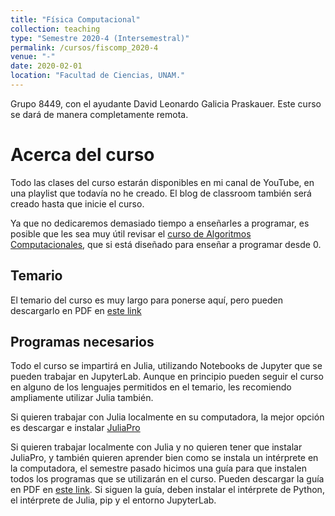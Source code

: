 ```yaml
---
title: "Física Computacional"
collection: teaching
type: "Semestre 2020-4 (Intersemestral)"
permalink: /cursos/fiscomp_2020-4
venue: "-"
date: 2020-02-01
location: "Facultad de Ciencias, UNAM."
---
```


Grupo 8449, con el ayudante David Leonardo Galicia Praskauer. Este curso se dará de manera completamente remota.

# Acerca del curso


Todo las clases del curso estarán disponibles en mi canal de YouTube, en una playlist que todavía no he creado. El blog de classroom también será creado hasta que inicie el curso.

Ya que no dedicaremos demasiado tiempo a enseñarles a programar, es posible que les sea muy útil revisar el [curso de Algoritmos Computacionales](https://sayeg84.github.io/cursos/algocomp_2020-2), que si está diseñado para enseñar a programar desde 0.


## Temario

El temario del curso es muy largo para ponerse aquí, pero pueden descargarlo en PDF en [este link](https://sayeg84.github.io/cursos/fiscomp_2020-2/temario.pdf)

## Programas necesarios

Todo el curso se impartirá en Julia, utilizando Notebooks de Jupyter que se pueden trabajar en JupyterLab. Aunque en principio pueden seguir el curso en alguno de los lenguajes permitidos en el temario, les recomiendo ampliamente utilizar Julia también.

Si quieren trabajar con Julia localmente en su computadora, la mejor opción es descargar e instalar [JuliaPro](https://juliacomputing.com/products/juliapro)

Si quieren trabajar localmente con Julia y no quieren tener que instalar JuliaPro, y también quieren aprender bien como se instala un intérprete en la computadora, el semestre pasado hicimos una guía para que instalen todos los programas que se utilizarán en el curso. Pueden descargar la guía en PDF en [este link](http://sayeg84.github.io/files/algocomp_2020-2/instalacion.pdf). Si siguen la guía, deben instalar el intérprete de Python, el intérprete de Julia, pip y el entorno JupyterLab.

